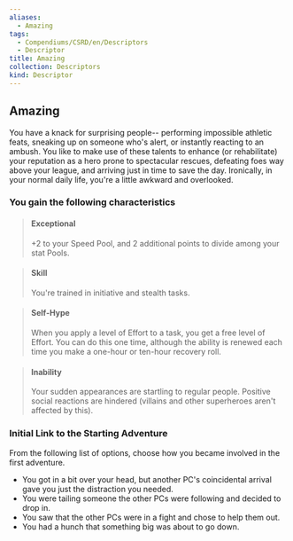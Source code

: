 ```yaml
---
aliases:
  - Amazing
tags:
  - Compendiums/CSRD/en/Descriptors
  - Descriptor
title: Amazing
collection: Descriptors
kind: Descriptor
---
```

## Amazing  
You have a knack for surprising people-- performing impossible athletic feats, sneaking up on someone who's alert, or instantly reacting to an ambush. You like to make use of these talents to enhance (or rehabilitate) your reputation as a hero prone to spectacular rescues, defeating foes way above your league, and arriving just in time to save the day. Ironically, in your normal daily life, you're a little awkward and overlooked.
### You gain the following characteristics  
> #### Exceptional
> +2 to your Speed Pool, and 2 additional points to divide among your stat Pools.  

> #### Skill
> You're trained in initiative and stealth tasks.  

> #### Self-Hype
> When you apply a level of Effort to a task, you get a free level of Effort. You can do this one time, although the ability is renewed each time you make a one-hour or ten-hour recovery roll.  

> #### Inability
> Your sudden appearances are startling to regular people. Positive social reactions are hindered (villains and other superheroes aren't affected by this).  

### Initial Link to the Starting Adventure  
From the following list of options, choose how you became involved in the first adventure.  
- You got in a bit over your head, but another PC's coincidental arrival gave you just the distraction you needed.  
- You were tailing someone the other PCs were following and decided to drop in.  
- You saw that the other PCs were in a fight and chose to help them out.  
- You had a hunch that something big was about to go down.  